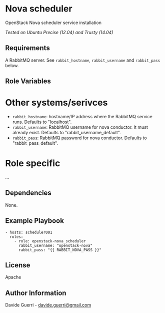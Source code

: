 Nova scheduler
=========

OpenStack Nova scheduler service installation

_Tested on Ubuntu Precise (12.04) and Trusty (14.04)_

Requirements
------------

A RabbitMQ server. See `rabbit_hostname`, `rabbit_username` and
`rabbit_pass` below.

Role Variables
--------------

# Other systems/serivces
* `rabbit_hostname`:  hostname/IP address where the RabbitMQ service runs.
                      Defaults to "localhost".
* `rabbit_username`:  RabbitMQ username for nova conductor.
                      It must already exist.
                      Defaults to "rabbit\_username\_default".
* `rabbit_pass`:      RabbitMQ password for nova conductor.
                      Defaults to "rabbit\_pass\_default".

# Role specific

...

Dependencies
------------

None.

Example Playbook
----------------

    - hosts: scheduler001
      roles:
        - role: openstack-nova_scheduler
          rabbit_username: "openstack-nova"
          rabbit_pass: "{{ RABBIT_NOVA_PASS }}"

License
-------

Apache

Author Information
------------------

Davide Guerri - davide.guerri@gmail.com
